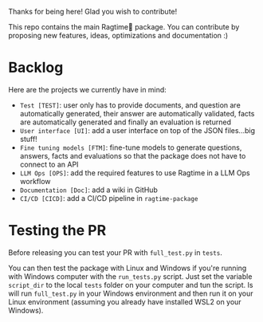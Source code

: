 Thanks for being here! Glad you wish to contribute!

This repo contains the main Ragtime🎹 package. You can contribute by proposing new features, ideas, optimizations and documentation :)

# Backlog
Here are the projects we currently have in mind:
- `Test [TEST]`: user only has to provide documents, and question are automatically generated, their answer are automatically validated, facts are automatically generated and finally an evaluation is returned
- `User interface [UI]`: add a user interface on top of the JSON files...big stuff!
- `Fine tuning models [FTM]`: fine-tune models to generate questions, answers, facts and evaluations so that the package does not have to connect to an API
- `LLM Ops [OPS]`: add the required features to use Ragtime in a LLM Ops workflow
- `Documentation [Doc]`: add a wiki in GitHub
- `CI/CD [CICD]`: add a CI/CD pipeline in `ragtime-package`

# Testing the PR
Before releasing you can test your PR with `full_test.py` in `tests`.

You can then test the package with Linux and Windows if you're running with Windows computer with the `run_tests.py` script.
Just set the variable `script_dir` to the local `tests` folder on your computer and tun the script. Is will run `full_test.py` in your Windows environment and then run it on your Linux environment (assuming you already have installed WSL2 on your Windows).